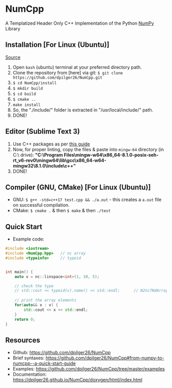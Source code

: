 # NumCpp
A Templatized Header Only C++ Implementation of the Python [NumPy](http://www.numpy.org/) Library

## Installation [For Linux (Ubuntu)]
[Source](https://github.com/dpilger26/NumCpp/tree/master/install)

1. Open `bash` (ubuntu) terminal at your preferred directory path.
1. Clone the repository from [here] via git: `$ git clone https://github.com/dpilger26/NumCpp.git`
1. `$ cd NumCpp/install`
1. `$ mkdir build`
1. `$ cd build`
1. `$ cmake ..`
1. `make install`
1. So, the "./include/" folder is extracted in "/usr/local/include/" path.
1. DONE!

## Editor (Sublime Text 3)
1. Use C++ packages as per [this guide](https://github.com/abhi3700/My_Learning-Cpp/blob/master/README.md#sublime-text-3-recommended-editor)
1. Now, for proper linting, copy the files & paste into `mingw-64` directory (in C:\ drive): __"C:\Program Files\mingw-w64\x86_64-8.1.0-posix-seh-rt_v6-rev0\mingw64\lib\gcc\x86_64-w64-mingw32\8.1.0\include\c++"__ 
1. DONE!

## Compiler (GNU, CMake) [For Linux (Ubuntu)]
* GNU: `$ g++ -std=c++17 test.cpp && ./a.out` - this creates a `a.out` file on successful compilation.
* CMake: `$ cmake .` & then `$ make` & then `./test`

## Quick Start
* Example code:
```cpp
#include <iostream>
#include <NumCpp.hpp>	// nc array
#include <typeinfo>		// typeid


int main() {
	auto v = nc::linspace<int>(1, 10, 5);

	// check the type
	// std::cout << typeid(v).name() << std::endl;		// N2nc7NdArrayIiEE
	
	// print the array elements
	for(auto&& x : v) {
		std::cout << x << std::endl;
	}
	return 0;
}
``` 

## Resources
* Github: https://github.com/dpilger26/NumCpp
* Brief syntaxes: https://github.com/dpilger26/NumCpp#from-numpy-to-numcpp--a-quick-start-guide
* Examples: https://github.com/dpilger26/NumCpp/tree/master/examples
* Documentation: https://dpilger26.github.io/NumCpp/doxygen/html/index.html